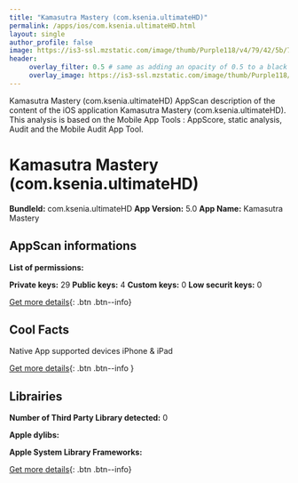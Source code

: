 ```yaml
---
title: "Kamasutra Mastery (com.ksenia.ultimateHD)"
permalink: /apps/ios/com.ksenia.ultimateHD.html
layout: single
author_profile: false
image: https://is3-ssl.mzstatic.com/image/thumb/Purple118/v4/79/42/5b/79425b45-44f1-b85c-e56c-bf93dca9907d/mzl.reujzcle.png/512x512bb.jpg
header: 
     overlay_filter: 0.5 # same as adding an opacity of 0.5 to a black background
     overlay_image: https://is3-ssl.mzstatic.com/image/thumb/Purple118/v4/79/42/5b/79425b45-44f1-b85c-e56c-bf93dca9907d/mzl.reujzcle.png/512x512bb.jpg
---
```

Kamasutra Mastery (com.ksenia.ultimateHD) AppScan description of the content of the iOS application Kamasutra Mastery (com.ksenia.ultimateHD). This analysis is based on the Mobile App Tools : AppScore, static analysis, Audit and the Mobile Audit App Tool.

# Kamasutra Mastery (com.ksenia.ultimateHD)

**BundleId:** com.ksenia.ultimateHD
**App Version:** 5.0
**App Name:** Kamasutra Mastery


## AppScan informations 

**List of permissions:** 
  
  
**Private keys:** 29
**Public keys:** 4
**Custom keys:** 0
**Low securit keys:** 0
  
[Get more details](/pricing.html){: .btn .btn--info}

## Cool Facts

Native App
supported devices iPhone & iPad
  
[Get more details](/pricing.html){: .btn .btn--info }

## Librairies 
**Number of Third Party Library detected:** 0


**Apple dylibs:**


**Apple System Library Frameworks:**


  
[Get more details](/pricing.html){: .btn .btn--info}

